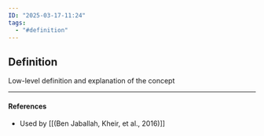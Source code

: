 ```yaml
---
ID: "2025-03-17-11:24"
tags:
  - "#definition"
---
```

## Definition

Low-level definition and explanation of the concept

---
#### References
- Used by [[(Ben Jaballah, Kheir, et al., 2016)]]